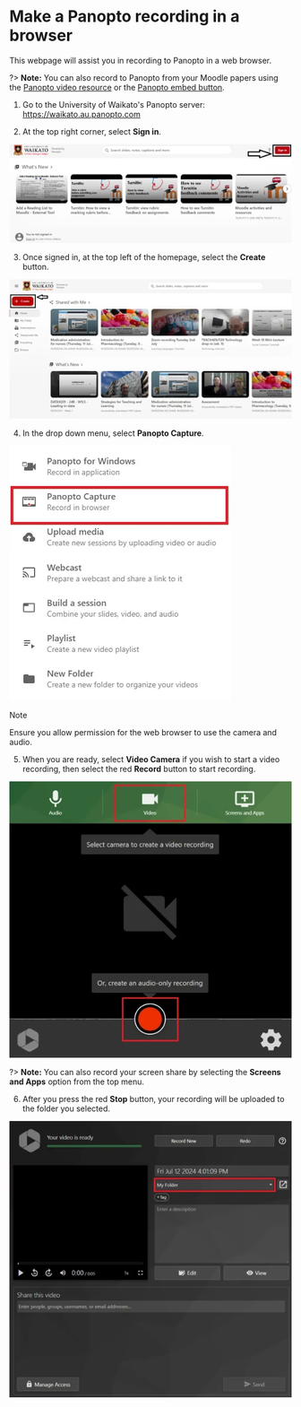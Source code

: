 # Make a Panopto recording in a browser

This webpage will assist you in recording to Panopto in a web browser. 

?> **Note:** You can also record to Panopto from your Moodle papers using the [Panopto video resource](Panopto/add-panopto-video-resource-in-moodle.md) or the [Panopto embed button](Panopto/the-panopto-embed-button.md).

1. Go to the University of Waikato's Panopto server:
https://waikato.au.panopto.com

2. At the top right corner, select **Sign in**.
   
![](images/panopto-sign-in.webp)

3. Once signed in, at the top left of the homepage, select the **Create** button.

![](images/staff-panopto-online-select-create-button.webp)

4. In the drop down menu, select **Panopto Capture**.

![](images/staff-panopto-online-select-panopto-capture.webp)

> [!NOTE]
> Ensure you allow permission for the web browser to use the camera and audio.

5. When you are ready, select **Video Camera** if you wish to start a video recording, then select the red **Record** button to start recording.

![](images/staff-panopto-online-select-record-button.webp)

?> **Note:** You can also record your screen share by selecting the **Screens and Apps** option from the top menu.

6. After you press the red **Stop** button, your recording will be uploaded to the folder you selected.

![](images/staff-panopto-online-select-folder-to-save.webp)

